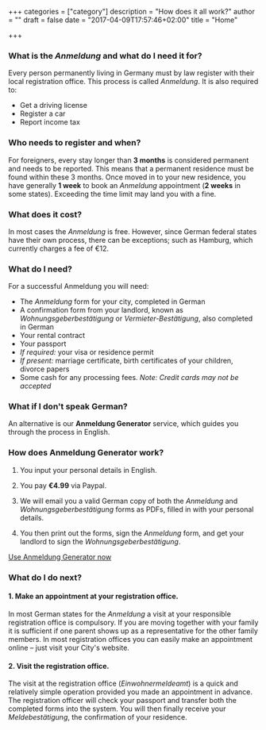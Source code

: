 +++
categories = ["category"]
description = "How does it all work?"
author = ""
draft = false
date = "2017-04-09T17:57:46+02:00"
title = "Home"

+++

### What is the *Anmeldung* and what do I need it for?

Every person permanently living in Germany must by law register with their local registration office. This process is called *Anmeldung*. It is also required to:

- Get a driving license
- Register a car
- Report income tax

### Who needs to register and when?

For foreigners, every stay longer than **3 months** is considered permanent and needs to be reported. This means that a permanent residence must be found within these 3 months. Once moved in to your new residence, you have generally **1 week** to book an *Anmeldung*  appointment (**2 weeks** in some states). Exceeding the time limit may land you with a fine.

### What does it cost?

In most cases the *Anmeldung* is free. However, since German federal states have their own process, there can be exceptions; such as Hamburg, which currently charges a fee of €12.

### What do I need?

For a successful Anmeldung you will need:

-	The *Anmeldung* form for your city, completed in German
-	A confirmation form from your landlord, known as *Wohnungsgeberbestätigung* or *Vermieter-Bestätigung*, also completed in German
-	Your rental contract
-	Your passport
-	*If required:* your visa or residence permit
-	*If present:* marriage certificate, birth certificates of your children, divorce papers
-	Some cash for any processing fees. *Note: Credit cards may not be accepted*

### What if I don't speak German?

 An alternative is our **Anmeldung Generator** service, which guides you through the process in English.


### How does **Anmeldung Generator** work?

1. You input your personal details in English.

2. You pay **€4.99** via Paypal.

3. We will email you a valid German copy of both the *Anmeldung* and *Wohnungsgeberbestätigung* forms as PDFs, filled in with your personal details.

4. You then print out the forms, sign the *Anmeldung* form, and get your landlord to sign the *Wohnungsgeberbestätigung*.

<a type="button" class="btn btn-primary button" href="./post/anmeldung-generator">
Use Anmeldung Generator now
</a>

### What do I do next?

#### 1. Make an appointment at your registration office.

In most German states for the *Anmeldung* a visit at your responsible registration office is compulsory. If you are moving together with your family it is sufficient if one parent shows up as a representative for the other family members. In most registration offices you can easily make an appointment online – just visit your City's website.

#### 2. Visit the registration office.

The visit at the registration office (*Einwohnermeldeamt*) is a quick and relatively simple operation provided you made an appointment in advance. The registration officer will check your passport and transfer both the completed forms into the system. You will then finally receive your *Meldebestätigung*, the confirmation of your residence.
